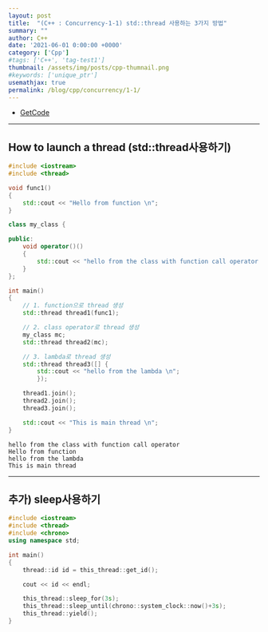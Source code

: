 ```yaml
---
layout: post
title:  "(C++ : Concurrency-1-1) std::thread 사용하는 3가지 방법"
summary: ""
author: C++
date: '2021-06-01 0:00:00 +0000'
category: ['Cpp']
#tags: ['C++', 'tag-test1']
thumbnail: /assets/img/posts/cpp-thumnail.png
#keywords: ['unique_ptr']
usemathjax: true
permalink: /blog/cpp/concurrency/1-1/
---
```


* [GetCode](https://github.com/EasyCoding-7/cpp_concurrency_masterclass)

---


## How to launch a thread (std::thread사용하기)

```cpp
#include <iostream>
#include <thread>

void func1()
{
	std::cout << "Hello from function \n";
}

class my_class {

public:
	void operator()()
	{
		std::cout << "hello from the class with function call operator \n";
	}
};

int main()
{
    // 1. function으로 thread 생성
	std::thread thread1(func1);

    // 2. class operator로 thread 생성
	my_class mc;
	std::thread thread2(mc);

    // 3. lambda로 thread 생성
	std::thread thread3([] {
		std::cout << "hello from the lambda \n";
		});

	thread1.join();
	thread2.join();
	thread3.join();

	std::cout << "This is main thread \n";
}
```

```
hello from the class with function call operator
Hello from function
hello from the lambda
This is main thread
```

---

## 추가) sleep사용하기

```cpp
#include <iostream>
#include <thread>
#include <chrono>
using namespace std;

int main()
{
    thread::id id = this_thread::get_id();

    cout << id << endl;

    this_thread::sleep_for(3s);
    this_thread::sleep_until(chrono::system_clock::now()+3s);
    this_thread::yield();
}
```